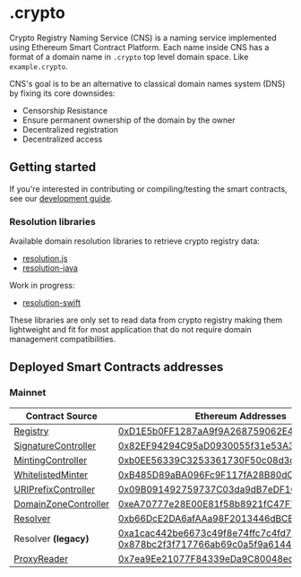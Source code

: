 # .crypto

Crypto Registry Naming Service (CNS) is a naming service implemented using Ethereum Smart Contract Platform.
Each name inside CNS has a format of a domain name in `.crypto` top level domain space. Like `example.crypto`.

CNS's goal is to be an alternative to classical domain names system (DNS) by fixing its core downsides:

* Censorship Resistance
* Ensure permanent ownership of the domain by the owner
* Decentralized registration
* Decentralized access

## Getting started

If you're interested in contributing or compiling/testing the smart contracts, see our [development guide](./DEVELOPMENT.md).

### Resolution libraries

Available domain resolution libraries to retrieve crypto registry data:

* [resolution.js](https://github.com/unstoppabledomains/resolution)
* [resolution-java](https://github.com/unstoppabledomains/resolution-java)

Work in progress:

* [resolution-swift](https://github.com/unstoppabledomains/resolution-swift)

These libraries are only set to read data from crypto registry making them lightweight and fit for most application that do not require domain management compatibilities.


<div id="deployed-contracts"></div>

## Deployed Smart Contracts addresses

### Mainnet

| Contract Source                                                          | Ethereum Addresses                         |
|--------------------------------------------------------------------------|--------------------------------------------|
| [Registry](./contracts/Registry.sol)                                     | [0xD1E5b0FF1287aA9f9A268759062E4Ab08b9Dacbe](https://etherscan.io/address/0xD1E5b0FF1287aA9f9A268759062E4Ab08b9Dacbe) |
| [SignatureController](./contracts/controllers/SignatureController.sol)   | [0x82EF94294C95aD0930055f31e53A34509227c5f7](https://etherscan.io/address/0x82EF94294C95aD0930055f31e53A34509227c5f7) |
| [MintingController](./contracts/controllers/MintingController.sol)       | [0xb0EE56339C3253361730F50c08d3d7817ecD60Ca](https://etherscan.io/address/0xb0EE56339C3253361730F50c08d3d7817ecD60Ca) |
| [WhitelistedMinter](./contracts/util/WhitelistedMinter.sol)              | [0xB485D89aBA096Fc9F117fA28B80dC8AAC7971049](https://etherscan.io/address/0xB485D89aBA096Fc9F117fA28B80dC8AAC7971049) |
| [URIPrefixController](./contracts/controllers/URIPrefixController.sol)   | [0x09B091492759737C03da9dB7eDF1CD6BCC3A9d91](https://etherscan.io/address/0x09B091492759737C03da9dB7eDF1CD6BCC3A9d91) |
| [DomainZoneController](./contracts/controllers/DomainZoneController.sol) | [0xeA70777e28E00E81f58b8921fC47F78B8a72eFE7](https://etherscan.io/address/0xeA70777e28E00E81f58b8921fC47F78B8a72eFE7) |
| [Resolver](./contracts/Resolver.sol)                                     | [0xb66DcE2DA6afAAa98F2013446dBCB0f4B0ab2842](https://etherscan.io/address/0xb66DcE2DA6afAAa98F2013446dBCB0f4B0ab2842) |
| Resolver **(legacy)**                                                    | [0xa1cac442be6673c49f8e74ffc7c4fd746f3cbd0d](https://etherscan.io/address/0xa1cac442be6673c49f8e74ffc7c4fd746f3cbd0d) <br>[0x878bc2f3f717766ab69c0a5f9a6144931e61aed3](https://etherscan.io/address/0x878bc2f3f717766ab69c0a5f9a6144931e61aed3) |
| [ProxyReader](./contracts/ProxyReader.sol)                               | [0x7ea9Ee21077F84339eDa9C80048ec6db678642B1](https://etherscan.io/address/0x7ea9Ee21077F84339eDa9C80048ec6db678642B1) |
